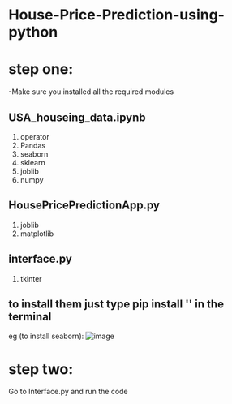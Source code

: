 # House-Price-Prediction-using-python

# step one:

-Make sure you installed all the required modules

## USA_houseing_data.ipynb

1) operator
2) Pandas
3) seaborn
4) sklearn
5) joblib
6) numpy

## HousePricePredictionApp.py

1) joblib
2) matplotlib

## interface.py

1) tkinter

## to install them just type pip install '<module-name>' in the terminal

eg (to install seaborn):
![image](https://user-images.githubusercontent.com/42032085/201480099-7db75489-8993-49ee-944f-0a34187e6942.png)

# step two:

Go to Interface.py and run the code
